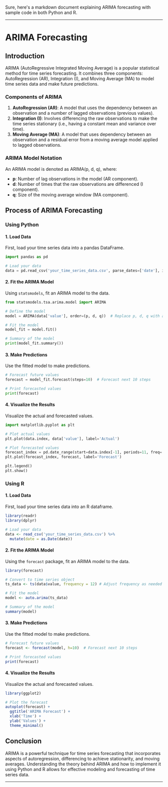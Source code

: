 Sure, here's a markdown document explaining ARIMA forecasting with sample code in both Python and R.

---

# ARIMA Forecasting

## Introduction

ARIMA (AutoRegressive Integrated Moving Average) is a popular statistical method for time series forecasting. It combines three components: AutoRegression (AR), Integration (I), and Moving Average (MA) to model time series data and make future predictions.

### Components of ARIMA

1. **AutoRegression (AR)**: A model that uses the dependency between an observation and a number of lagged observations (previous values).
2. **Integration (I)**: Involves differencing the raw observations to make the time series stationary (i.e., having a constant mean and variance over time).
3. **Moving Average (MA)**: A model that uses dependency between an observation and a residual error from a moving average model applied to lagged observations.

### ARIMA Model Notation

An ARIMA model is denoted as ARIMA(p, d, q), where:
- **p**: Number of lag observations in the model (AR component).
- **d**: Number of times that the raw observations are differenced (I component).
- **q**: Size of the moving average window (MA component).

## Process of ARIMA Forecasting

### Using Python

#### 1. Load Data

First, load your time series data into a pandas DataFrame.

```python
import pandas as pd

# Load your data
data = pd.read_csv('your_time_series_data.csv', parse_dates=['date'], index_col='date')
```

#### 2. Fit the ARIMA Model

Using `statsmodels`, fit an ARIMA model to the data.

```python
from statsmodels.tsa.arima.model import ARIMA

# Define the model
model = ARIMA(data['value'], order=(p, d, q))  # Replace p, d, q with appropriate values

# Fit the model
model_fit = model.fit()

# Summary of the model
print(model_fit.summary())
```

#### 3. Make Predictions

Use the fitted model to make predictions.

```python
# Forecast future values
forecast = model_fit.forecast(steps=10)  # Forecast next 10 steps

# Print forecasted values
print(forecast)
```

#### 4. Visualize the Results

Visualize the actual and forecasted values.

```python
import matplotlib.pyplot as plt

# Plot actual values
plt.plot(data.index, data['value'], label='Actual')

# Plot forecasted values
forecast_index = pd.date_range(start=data.index[-1], periods=11, freq='M')[1:]
plt.plot(forecast_index, forecast, label='Forecast')

plt.legend()
plt.show()
```

### Using R

#### 1. Load Data

First, load your time series data into an R dataframe.

```r
library(readr)
library(dplyr)

# Load your data
data <- read_csv('your_time_series_data.csv') %>%
  mutate(date = as.Date(date))
```

#### 2. Fit the ARIMA Model

Using the `forecast` package, fit an ARIMA model to the data.

```r
library(forecast)

# Convert to time series object
ts_data <- ts(data$value, frequency = 12) # Adjust frequency as needed

# Fit the model
model <- auto.arima(ts_data)

# Summary of the model
summary(model)
```

#### 3. Make Predictions

Use the fitted model to make predictions.

```r
# Forecast future values
forecast <- forecast(model, h=10)  # Forecast next 10 steps

# Print forecasted values
print(forecast)
```

#### 4. Visualize the Results

Visualize the actual and forecasted values.

```r
library(ggplot2)

# Plot the forecast
autoplot(forecast) +
  ggtitle('ARIMA Forecast') +
  xlab('Time') +
  ylab('Values') +
  theme_minimal()
```

## Conclusion

ARIMA is a powerful technique for time series forecasting that incorporates aspects of autoregression, differencing to achieve stationarity, and moving averages. Understanding the theory behind ARIMA and how to implement it using Python and R allows for effective modeling and forecasting of time series data.

---
